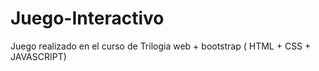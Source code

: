 # Juego-Interactivo
Juego realizado en el curso de Trilogia web + bootstrap ( HTML + CSS + JAVASCRIPT)

